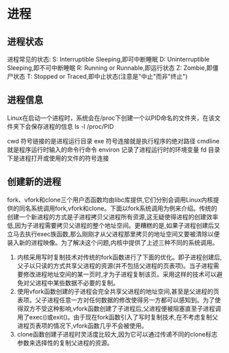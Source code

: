 # 进程

## 进程状态

进程常见的状态:
S:          Interruptible Sleeping,即可中断睡眠
D:          Uninterruptible Sleeping,即不可中断睡眠
R:          Running or Runnable,即运行状态
Z:          Zombie,即僵尸状态
T:          Stopped or Traced,即中止状态(注意是"中止"而非"终止")

## 进程信息

Linux在启动一个进程时，系统会在/proc下创建一个以PID命名的文件夹，在该文件夹下会保存进程的信息
ls -l /proc/PID

cwd				符号链接的是进程运行目录
exe				符号连接就是执行程序的绝对路径
cmdline			就是程序运行时输入的命令行命令
environ			记录了进程运行时的环境变量
fd				目录下是进程打开或使用的文件的符号连接

## 创建新的进程

fork、vfork和clone三个用户态函数均由libc库提供,它们分别会调用Linux内核提供的同名系统调用fork,vfork和clone。下面以fork系统调用为例来介绍。传统的创建一个新进程的方式是子进程拷贝父进程所有资源,这无疑使得进程的创建效率低,因为子进程需要拷贝父进程的整个地址空间。更糟糕的是,如果子进程创建后又立马去执行exec族函数,那么刚刚才从父进程那里拷贝的地址空间又要被清除以便装入新的进程映像。为了解决这个问题,内核中提供了上述三种不同的系统调用。

1. 内核采用写时复制技术对传统的fork函数进行了下面的优化。即子进程创建后,父子以只读的方式共享父进程的资源(并不包括父进程的页表项)。当子进程需要修改进程地址空间的某一页时,才为子进程复制该页。采用这样的技术可以避免对父进程中某些数据不必要的复制。
2. 使用vfork函数创建的子进程会完全共享父进程的地址空间,甚至是父进程的页表项。父子进程任意一方对任何数据的修改使得另一方都可以感知到。为了使得双方不受这种影响,vfork函数创建了子进程后,父进程便被阻塞直至子进程调用了exec()或exit()。由于现在fork函数引入了写时复制技术,在不考虑复制父进程页表项的情况下,vfork函数几乎不会被使用。
3. clone函数创建子进程时灵活度比较大,因为它可以通过传递不同的clone标志参数来选择性的复制父进程的资源。
